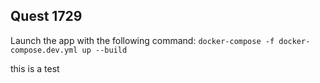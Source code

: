 ## Quest 1729

Launch the app with the following command: `docker-compose -f docker-compose.dev.yml up --build`

this is a test
